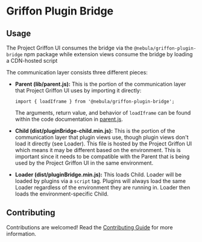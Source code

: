 # Griffon Plugin Bridge

## Usage

The Project Griffon UI consumes the bridge via the `@nebula/griffon-plugin-bridge` npm package while extension views consume the bridge by loading a CDN-hosted script

The communication layer consists three different pieces:

* **Parent (lib/parent.js):** This is the portion of the communication layer that Project Griffon UI uses by importing it directly:

  `import { loadIframe } from '@nebula/griffon-plugin-bridge';`
  
  The arguments, return value, and behavior of `loadIframe` can be found within the code documentation in [parent.js](src/parent.js).

* **Child (dist/pluginBridge-child.min.js):** This is the portion of the communication layer that plugin views use, though plugin views don't load it directly (see Loader). This file is hosted by the Project Griffon UI which means it may be different based on the environment. This is important since it needs to be compatible with the Parent that is being used by the Project Griffon UI in the same environment.

* **Loader (dist/pluginBridge.min.js):** This loads Child. Loader will be loaded by plugins via a `script` tag. Plugins will always load the same Loader regardless of the environment they are running in. Loader then loads the environment-specific Child.

## Contributing

Contributions are welcomed! Read the [Contributing Guide](CONTRIBUTING.md) for more information.